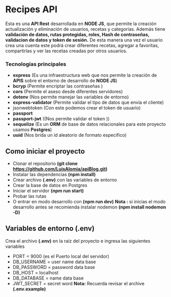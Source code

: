 # Recipes API

Esta es una **API Rest** desarrollada en **NODE JS**, que permite la creación actualización y eliminación de usuarios, recetas y categorías. Además tiene **validación de datos, rutas protegidas, roles, Hash de contraseñas, validacion de datos y token de sesión.** De esta manera una vez el usuario crea una cuenta este podrá crear diferentes recetas, agregar a favoritas, compartirlas y ver las recetas creadas por otros usuarios.

### Tecnologías principales

- **express** (Es una infraestructura web que nos permite la creación de **APIS** sobre el entorno de desarrollo de **NODE JS**)
- **bcryp** (Permite encriptar las contraseñas )
- **cors** (Permite el aseso desde diferentes servidores)
- **dotenv** (Nos permite manejar las variables de entorno)
- **express-validator** (Permite validar el tipo de datos que envía el cliente)
- jsonwebtoken (Con este podemos crear el token de usuario)
- **passport**
- **passport-jwt** ((Nos permite validar el token ))
- **sequelize** (Es un **ORM** de base de datos relacionales para este proyecto usamos **Postgres**)
- **uuid** (Nos brida un id aleatorio de formato especifico)

## Como iniciar el proyecto

- Clonar el repositorio **(git clone https://github.com/LuisAlomia/apiBlog.git)**
- Instalar las dependencias **(npm install)**
- Crear archivo **(.env)** con las variables de entorno
- Crear la base de datos en Postgres
- Iniciar el servidor **(npm run start)**
- Probar las rutas
- O entrar en modo desarrollo con **(npm run dev)**
  **Nota :** si inicias el modo desarrollo antes se recomienda instalar nodemon **(npm install nodemon -D)**

## Variables de entorno (.env)

Crea el archivo **(.env)** en la raíz del proyecto e ingresa las siguientes variables

- PORT = 9000 (es el Puerto local del servidor)
- DB_USERNAME = user name data base
- DB_PASSWORD = password data base
- DB_HOST = localhost
- DB_DATABASE = name data base
- JWT_SECRET = secret word
  **Nota:** Recuerda revisar el archive **(.env.example)**
